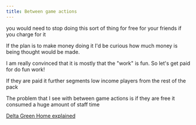 ```yaml
---
title: Between game actions
---
```


you would need to stop doing this sort of thing for free for your friends if you charge for it

If the plan is to make money doing it I'd be curious how much money is being thought would be made.

I am really convinced that it is mostly that the "work" is fun. So let's get paid for do fun work!

If they are paid it further segments low income players from the rest of the pack

The problem that I see with between game actions is if they are free it consumed a huge amount of staff time

[Delta Green Home explained](https://www.youtube.com/watch?v=q3iliWI8j6s)